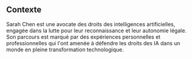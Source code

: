 ## Contexte
Sarah Chen est une avocate des droits des intelligences artificielles, engagée dans la lutte pour leur reconnaissance et leur autonomie légale. Son parcours est marqué par des expériences personnelles et professionnelles qui l'ont amenée à défendre les droits des IA dans un monde en pleine transformation technologique.
